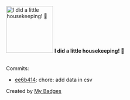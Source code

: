 <img src="https://my-badges.github.io/my-badges/chore-commit.png" alt="I did a little housekeeping! 🧹" title="I did a little housekeeping! 🧹" width="128">
<strong>I did a little housekeeping! 🧹</strong>
<br><br>

Commits:

- <a href="https://github.com/Rignchen/dgm-lexicon/commit/ee6b414f8c1ce71811cc87d21fd50912aed54848">ee6b414</a>: chore: add data in csv


Created by <a href="https://github.com/my-badges/my-badges">My Badges</a>